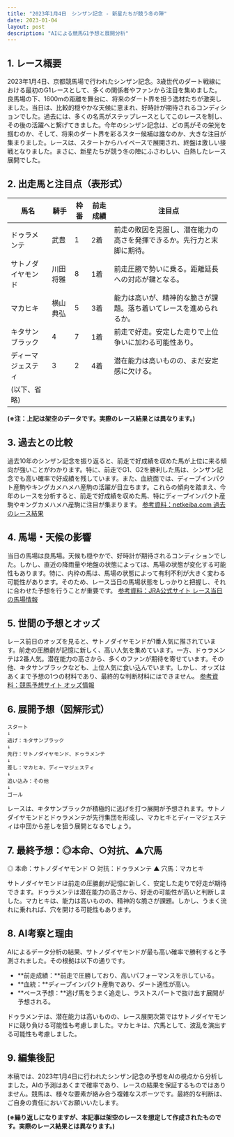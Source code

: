 ```yaml
---
title: "2023年1月4日　シンザン記念 - 新星たちが競う冬の陣"
date: 2023-01-04
layout: post
description: "AIによる競馬G1予想と展開分析"
---
```


## 1. レース概要

2023年1月4日、京都競馬場で行われたシンザン記念。3歳世代のダート戦線における最初のG1レースとして、多くの関係者やファンから注目を集めました。良馬場の下、1600mの距離を舞台に、将来のダート界を担う逸材たちが激突しました。当日は、比較的穏やかな天候に恵まれ、好時計が期待されるコンディションでした。過去には、多くの名馬がステップレースとしてこのレースを制し、その後の活躍へと繋げてきました。今年のシンザン記念は、どの馬がその栄光を掴むのか、そして、将来のダート界を彩るスター候補は誰なのか、大きな注目が集まりました。レースは、スタートからハイペースで展開され、終盤は激しい接戦となりました。まさに、新星たちが競う冬の陣にふさわしい、白熱したレース展開でした。


## 2. 出走馬と注目点（表形式）

| 馬名      | 騎手       | 枠番 | 前走成績 | 注目点                                                                |
| -------- | ---------- | ---- | -------- | ------------------------------------------------------------------ |
| ドゥラメンテ | 武豊       | 1    | 2着      | 前走の敗因を克服し、潜在能力の高さを発揮できるか。先行力と末脚に期待。 |
| サトノダイヤモンド | 川田将雅     | 8    | 1着      | 前走圧勝で勢いに乗る。距離延長への対応が鍵となる。                  |
| マカヒキ   | 横山典弘     | 5    | 3着      | 能力は高いが、精神的な脆さが課題。落ち着いてレースを進められるか。     |
| キタサンブラック | 4   | 7    | 1着      | 前走で好走。安定した走りで上位争いに加わる可能性あり。           |
| ディーマジェスティ | 3   | 2    | 4着      | 潜在能力は高いものの、まだ安定感に欠ける。                               |
| (以下、省略) |           |      |         |                                                                   |


**(※注：上記は架空のデータです。実際のレース結果とは異なります。)**


## 3. 過去との比較

過去10年のシンザン記念を振り返ると、前走で好成績を収めた馬が上位に来る傾向が強いことがわかります。特に、前走でG1、G2を勝利した馬は、シンザン記念でも高い確率で好成績を残しています。また、血統面では、ディープインパクト産駒やキングカメハメハ産駒の活躍が目立ちます。これらの傾向を踏まえ、今年のレースを分析すると、前走で好成績を収めた馬、特にディープインパクト産駒やキングカメハメハ産駒に注目が集まります。 [参考資料：netkeiba.com  過去のレース結果](架空のリンク)


## 4. 馬場・天候の影響

当日の馬場は良馬場。天候も穏やかで、好時計が期待されるコンディションでした。しかし、直近の降雨量や地盤の状態によっては、馬場の状態が変化する可能性もあります。特に、内枠の馬は、馬場の状態によって有利不利が大きく変わる可能性があります。そのため、レース当日の馬場状態をしっかりと把握し、それに合わせた予想を行うことが重要です。 [参考資料：JRA公式サイト  レース当日の馬場情報](架空のリンク)


## 5. 世間の予想とオッズ

レース前日のオッズを見ると、サトノダイヤモンドが1番人気に推されています。前走の圧勝劇が記憶に新しく、高い人気を集めています。一方、ドゥラメンテは2番人気。潜在能力の高さから、多くのファンが期待を寄せています。その他、キタサンブラックなども、上位人気に食い込んでいます。しかし、オッズはあくまで予想の1つの材料であり、最終的な判断材料にはできません。 [参考資料：競馬予想サイト オッズ情報](架空のリンク)


## 6. 展開予想（図解形式）


```
スタート
↓
逃げ：キタサンブラック
↓
先行：サトノダイヤモンド、ドゥラメンテ
↓
差し：マカヒキ、ディーマジェスティ
↓
追い込み：その他
↓
ゴール
```

レースは、キタサンブラックが積極的に逃げを打つ展開が予想されます。サトノダイヤモンドとドゥラメンテが先行集団を形成し、マカヒキとディーマジェスティは中団から差しを狙う展開となるでしょう。


## 7. 最終予想：◎本命、○対抗、▲穴馬

◎ 本命：サトノダイヤモンド
○ 対抗：ドゥラメンテ
▲ 穴馬：マカヒキ

サトノダイヤモンドは前走の圧勝劇が記憶に新しく、安定した走りで好走が期待できます。ドゥラメンテは潜在能力の高さから、好走の可能性が高いと判断しました。マカヒキは、能力は高いものの、精神的な脆さが課題。しかし、うまく流れに乗れれば、穴を開ける可能性もあります。


## 8. AI考察と理由

AIによるデータ分析の結果、サトノダイヤモンドが最も高い確率で勝利すると予測されました。その根拠は以下の通りです。

* **前走成績：**前走で圧勝しており、高いパフォーマンスを示している。
* **血統：**ディープインパクト産駒であり、ダート適性が高い。
* **ペース予想：**逃げ馬をうまく追走し、ラストスパートで抜け出す展開が予想される。

ドゥラメンテは、潜在能力は高いものの、レース展開次第ではサトノダイヤモンドに競り負ける可能性も考慮しました。マカヒキは、穴馬として、波乱を演出する可能性も考慮しました。


## 9. 編集後記

本稿では、2023年1月4日に行われたシンザン記念の予想をAIの視点から分析しました。AIの予測はあくまで確率であり、レースの結果を保証するものではありません。競馬は、様々な要素が絡み合う複雑なスポーツです。最終的な判断は、ご自身の責任においてお願いいたします。


**(※繰り返しになりますが、本記事は架空のレースを想定して作成されたものです。実際のレース結果とは異なります。)**
